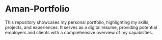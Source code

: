 # Aman-Portfolio
This repository showcases my personal portfolio, highlighting my skills, projects, and experiences. It serves as a digital resume, providing potential employers and clients with a comprehensive overview of my capabilities.
